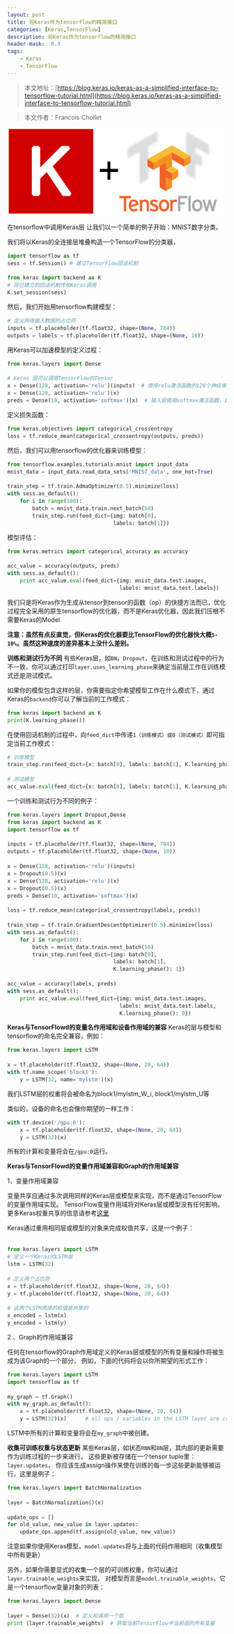 ```yaml
---
layout: post
title: 将Keras作为tensorflow的精简接口
categories: [Keras,TensorFlow]
description: 将Keras作为tensorflow的精简接口
header-mask:  0.3
tags: 
    - Keras
    - TensorFlow
---
```

>本文地址：[https://blog.keras.io/keras-as-a-simplified-interface-to-tensorflow-tutorial.html](https://blog.keras.io/keras-as-a-simplified-interface-to-tensorflow-tutorial.html)

>本文作者：Francois Chollet

![](/img/picture/keras-tensorflow-logo.jpg)


在tensorflow中调用Keras层
让我们以一个简单的例子开始：MNIST数字分类。

我们将以Keras的全连接层堆叠构造一个TensorFlow的分类器，

```python
import tensorflow as tf
sess = tf.Session() # 建立TensorFlow回话机制

from keras import backend as K
# 将已建立的回话机制传给Keras调用
K.set_session(sess) 
```

然后，我们开始用tensorflow构建模型：

```python
# 定义网络输入数据的占位符
inputs = tf.placeholder(tf.float32, shape=(None, 784))
outputs = labels = tf.placeholder(tf.float32, shape=(None, 10))
```
用Keras可以加速模型的定义过程：
```python
from keras.layers import Dense

# Keras 层可以调用TensorFlow的Tensor
x = Dense(128, activation='relu')(inputs)  # 使用relu激活函数的128个神经单元的全连接层
x = Dense(128, activation='relu')(x)
preds = Dense(10, activation='softmax')(x)  # 输入层使用softmax激活函数，10个神经单元（对应分类数）

```

定义损失函数：
```python
from keras.objectives import categorical_crossentropy
loss = tf.reduce_mean(categorical_crossentropy(outputs, preds))
```

然后，我们可以用tensorflow的优化器来训练模型：
```python
from tensorflow.examples.tutorials.mnist import input_data
mnist_data = input_data.read_data_sets('MNIST_data', one_hot=True)

train_step = tf.train.AdmaOptimizer(0.5).minimize(loss)
with sess.as_default():
    for i in range(100):
        batch = mnist_data.train.next_batch(50)
        train_step.run(feed_dict={img: batch[0],
                                  labels: batch[1]})
```
模型评估：
```python
from keras.metrics import categorical_accuracy as accuracy

acc_value = accuracy(outputs, preds)
with sess.as_default():
    print acc_value.eval(feed_dict={img: mnist_data.test.images,
                                    labels: mnist_data.test.labels})
```

我们只是将Keras作为生成从tensor到tensor的函数（op）的快捷方法而已，优化过程完全采用的原生tensorflow的优化器，而不是Keras优化器，因此我们压根不需要Keras的Model

**注意：虽然有点反直觉，但Keras的优化器要比TensorFlow的优化器快大概`5-10%`。虽然这种速度的差异基本上没什么差别。**

**训练和测试行为不同**
有些Keras层，如`BN`，`Dropout`，在训练和测试过程中的行为不一致，你可以通过打印`layer.uses_learning_phase`来确定当前层工作在训练模式还是测试模式。

如果你的模型包含这样的层，你需要指定你希望模型工作在什么模式下，通过Keras的`backend`你可以了解当前的工作模式：
```python
from keras import backend as K
print(K.learning_phase())
```

在使用回话机制的过程中，向`feed_dict`中传递`1（训练模式）或0（测试模式）`即可指定当前工作模式：
```python
# 训练模型
train_step.run(feed_dict={x: batch[0], labels: batch[1], K.learning_phase(): 1})

# 测试模型
acc_value.eval(feed_dict={x: batch[0], labels: batch[1], K.learning_phase(): 0})

```

一个训练和测试行为不同的例子：

```python
from keras.layers import Dropout,Dense
from keras import backend as K
import tensorflow as tf

inputs = tf.placeholder(tf.float32, shape=(None, 784))
outputs = tf.placeholder(tf.float32, shape=(None, 10))

x = Dense(128, activation='relu')(inputs)
x = Dropout(0.5)(x)
x = Dense(128, activation='relu')(x)
x = Dropout(0.5)(x)
preds = Dense(10, activation='softmax')(x)

loss = tf.reduce_mean(categorical_crossentropy(labels, preds))

train_step = tf.train.GradientDescentOptimizer(0.5).minimize(loss)
with sess.as_default():
    for i in range(100):
        batch = mnist_data.train.next_batch(50)
        train_step.run(feed_dict={img: batch[0],
                                  labels: batch[1],
                                  K.learning_phase(): 1})

acc_value = accuracy(labels, preds)
with sess.as_default():
    print acc_value.eval(feed_dict={img: mnist_data.test.images,
                                    labels: mnist_data.test.labels,
                                    K.learning_phase(): 0})
```

**Keras与TensorFlowd的变量名作用域和设备作用域的兼容**
Keras的层与模型和tensorflow的命名完全兼容，例如：

```python
from keras.layers import LSTM

x = tf.placeholder(tf.float32, shape=(None, 20, 64))
with tf.name_scope('block1'):
    y = LSTM(32, name='mylstm')(x)
```
我们LSTM层的权重将会被命名为block1/mylstm_W_i, block1/mylstm_U等

类似的，设备的命名也会像你期望的一样工作：
```python
with tf.device('/gpu:0'):
    x = tf.placeholder(tf.float32, shape=(None, 20, 64))
    y = LSTM(32)(x)
```
所有的计算和变量将会在`/gpu:0`运行。

**Keras与TensorFlowd的变量作用域兼容和Graph的作用域兼容**


1、变量作用域兼容

变量共享应通过多次调用同样的Keras层或模型来实现，而不是通过TensorFlow的变量作用域实现。
TensorFlow变量作用域将对Keras层或模型没有任何影响。
更多Keras权重共享的信息请参考[这里](https://keras.io/zh/getting-started/functional-api-guide/#_5)

Keras通过重用相同层或模型的对象来完成权值共享，这是一个例子：
```python

from keras.layers import LSTM
# 定义一个Keras的LSTM层
lstm = LSTM(32)

# 定义两个占位符
x = tf.placeholder(tf.float32, shape=(None, 20, 64))
y = tf.placeholder(tf.float32, shape=(None, 20, 64))

# 这两个LSTM网络的权值是共享的
x_encoded = lstm(x)
y_encoded = lstm(y)

```

2 、Graph的作用域兼容

任何在tensorflow的Graph作用域定义的Keras层或模型的所有变量和操作将被生成为该Graph的一个部分，
例如，下面的代码将会以你所期望的形式工作：

```python
from keras.layers import LSTM
import tensorflow as tf

my_graph = tf.Graph()
with my_graph.as_default():
    x = tf.placeholder(tf.float32, shape=(None, 20, 64))
    y = LSTM(32)(x)      # all ops / variables in the LSTM layer are created as part of our graph
```
LSTM中所有的计算和变量将会在`my_graph`中被创建。

**收集可训练权重与状态更新**
某些Keras层，如状态`RNN`和`BN`层，其内部的更新需要作为训练过程的一步来进行，
这些更新被存储在一个tensor tuple里：`layer.updates`，
你应该生成assign操作来使在训练的每一步这些更新能够被运行，这里是例子：

```python
from keras.layers import BatchNormalization

layer = BatchNormalization()(x)

update_ops = []
for old_value, new_value in layer.updates:
    update_ops.append(tf.assign(old_value, new_value))
```
注意如果你使用Keras模型，`model.updates`将与上面的代码作用相同（收集模型中所有更新）

另外，如果你需要显式的收集一个层的可训练权重，你可以通过`layer.trainable_weights`来实现，
对模型而言是`model.trainable_weights`，它是一个tensorflow变量对象的列表：
```python
from keras.layers import Dense

layer = Dense(32)(x)  # 定义和调用一个层
print (layer.trainable_weights)  # 获取当前TensorFlow中当前层的所有变量
```
